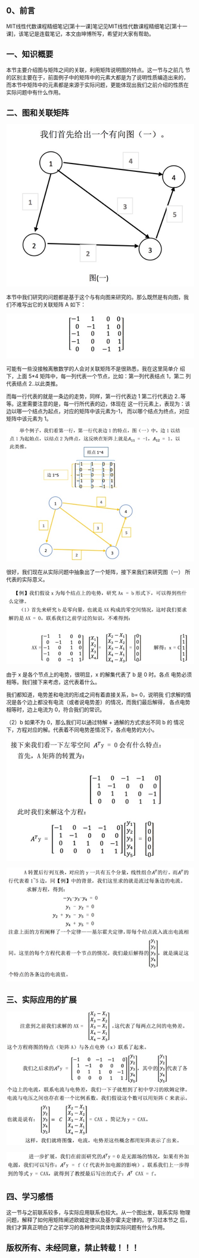 ## 0、前言

MIT线性代数课程精细笔记[第十一课]笔记见MIT线性代数课程精细笔记[第十一课]，该笔记是连载笔记，本文由坤博所写，希望对大家有帮助。

## 一、知识概要

本节主要介绍图与矩阵之间的关联，利用矩阵说明图的特点。这一节与之前几 节的区别主要在于，前面例子中的矩阵中的元素大都是为了说明性质编造出来的， 而本节中矩阵中的元素都是来源于实际问题，更能体现出我们之前介绍的性质在 实际问题中有什么作用。

## 二、图和关联矩阵

![pass](images/lec12_fg01.jpg)

本节中我们研究的问题都是基于这个与有向图来研究的。那么既然是有向图，我 们不难写出它的关联矩阵 A 如下：

![pass](images/lec12_fg02.jpg)

可能有一些没接触离散数学的人会对关联矩阵不是很熟悉，我在这里简单介 绍下，上面 5*4 矩阵中，每一列代表一个节点，比如：第一列代表结点 1，第二 列代表结点 2..以此类推。

而每一行代表的就是一条边的走势，同样，第一行代表边 1 第二行代表边 2..等等。这里需要注意的是，每一行所代表的边，体现在 这一行元素上，表现为：该边以哪一个结点为起点，对应的矩阵中该元素为-1， 而以哪个结点为终点，对应矩阵中该元素为 1。

![pass](images/lec12_fg03.jpg)

很好，我们现在从实际问题中抽象出了一个矩阵，接下来我们来研究图（一） 所代表的实际意义。

![pass](images/lec12_fg04.jpg)

由于 x 是各个节点上的电势，很明显，x 的解集代表了 b 是 0 时。各点 电势必须相等。我们接下来考虑，这代表着什么。

我们都知道，电势差和电流的形成之间有着直接关系，b= 0，说明我 们求解的情况是各个边上都没有电流（或者说电势差）的情况，而我们最后解得， 各点电势相等时，边上电流为 0，符合我们的常识。

（2）b 如果不为 0，那么我们可以通过特解 + 通解的方式求出不同 b 的 情况下，方程对应的解。代表着不同电势差情况下，各点电势的大小。

![pass](images/lec12_fg05.jpg)

![pass](images/lec12_fg06.jpg)

## 三、实际应用的扩展

![pass](images/lec12_fg07.jpg)

![pass](images/lec12_fg08.jpg)

## 四、学习感悟

这一节与之前联系较多，与实际应用联系也较大。从一个图出发，联系实际 物理问题，解释了如何用矩阵阐述欧姆定律以及基尔霍夫定律的。学习过本节之 后，我们才算真正明白了之前学习的各种空间具体到实际问题有什么作用。

## 版权所有、未经同意，禁止转载！！！

